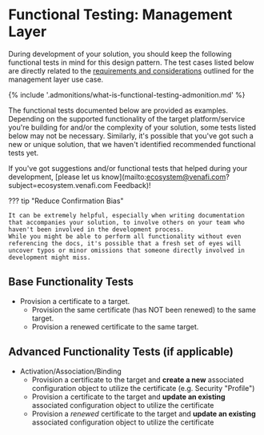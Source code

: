# Functional Testing: Management Layer

During development of your solution, you should keep the following functional tests in mind for this design pattern.
The test cases listed below are directly related to the [requirements and considerations](../1-overview-management-layer/#requirements-and-considerations) outlined for the management layer use case.

{% include '.admonitions/what-is-functional-testing-admonition.md' %}

The functional tests documented below are provided as examples.
Depending on the supported functionality of the target platform/service you're building for and/or the complexity of your solution, some tests listed below may not be necessary.
Similarly, it's possible that you've got such a new or unique solution, that we haven't identified recommended functional tests yet.

If you've got suggestions and/or functional tests that helped during your development, [please let us know](mailto:ecosystem@venafi.com?subject=ecosystem.venafi.com Feedback)!

??? tip "Reduce Confirmation Bias"

    It can be extremely helpful, especially when writing documentation that accompanies your solution, to involve others on your team who haven't been involved in the development process.
    While you might be able to perform all functionality without even referencing the docs, it's possible that a fresh set of eyes will uncover typos or minor omissions that someone directly involved in development might miss.

## Base Functionality Tests

- Provision a certificate to a target.
    - Provision the same certificate (has NOT been renewed) to the same target.
    - Provision a renewed certificate to the same target.

## Advanced Functionality Tests (if applicable)

- Activation/Association/Binding
    - Provision a certificate to the target and **create a new** associated configuration object to utilize the certificate (e.g. Security "Profile")
    - Provision a certificate to the target and **update an existing** associated configuration object to utilize the certificate
    - Provision a *renewed* certificate to the target and **update an existing** associated configuration object to utilize the certificate
